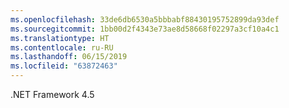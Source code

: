 ```yaml
---
ms.openlocfilehash: 33de6db6530a5bbbabf88430195752899da93def
ms.sourcegitcommit: 1bb00d2f4343e73ae8d58668f02297a3cf10a4c1
ms.translationtype: HT
ms.contentlocale: ru-RU
ms.lasthandoff: 06/15/2019
ms.locfileid: "63872463"
---
```

.NET Framework 4.5